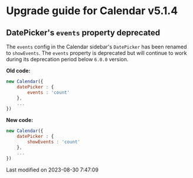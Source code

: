 # Upgrade guide for Calendar v5.1.4

## DatePicker's `events` property deprecated

The `events` config in the Calendar sidebar's `DatePicker` has been renamed to `showEvents`. The `events` property 
is deprecated but will continue to work during its deprecation period below `6.0.0` version.

**Old code:**

```javascript
new Calendar({
    datePicker : {
        events : 'count'
    },
    ...
})
```

**New code:**

```javascript
new Calendar({
    datePicker : {
        showEvents : 'count'
    },
    ...
})
```


<p class="last-modified">Last modified on 2023-08-30 7:47:09</p>